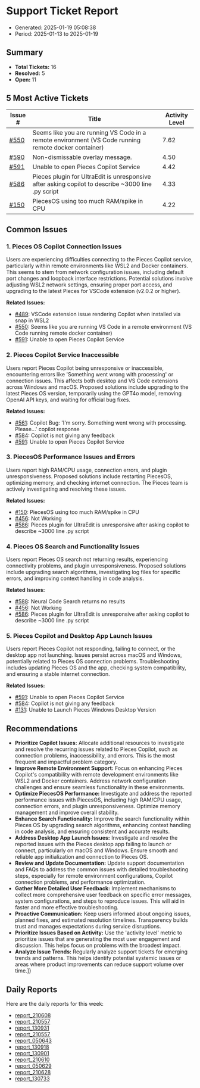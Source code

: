 # Support Ticket Report
- Generated: 2025-01-19 05:08:38
- Period: 2025-01-13 to 2025-01-19

## Summary
- **Total Tickets:** 16
- **Resolved:** 5
- **Open:** 11

## 5 Most Active Tickets
| Issue # | Title | Activity Level |
|---------|-------|----------------|
| [#550](https://github.com/pieces-app/support/issues/550) | Seems like you are running VS Code in a remote environment (VS Code running remote docker container) | 7.62 |
| [#590](https://github.com/pieces-app/support/issues/590) | Non-dismissable overlay message. | 4.50 |
| [#591](https://github.com/pieces-app/support/issues/591) | Unable to open Pieces Copilot Service | 4.42 |
| [#586](https://github.com/pieces-app/support/issues/586) | Pieces plugin for UltraEdit is unresponsive after asking copilot to describe ~3000 line .py script | 4.33 |
| [#150](https://github.com/pieces-app/support/issues/150) | PiecesOS using too much RAM/spike in CPU | 4.22 |

## Common Issues
### 1. Pieces OS Copilot Connection Issues
Users are experiencing difficulties connecting to the Pieces Copilot service, particularly within remote environments like WSL2 and Docker containers.  This seems to stem from network configuration issues, including default port changes and loopback interface restrictions.  Potential solutions involve adjusting WSL2 network settings, ensuring proper port access, and upgrading to the latest Pieces for VSCode extension (v2.0.2 or higher).

**Related Issues:**
- [#489](https://github.com/pieces-app/support/issues/489): VSCode extension issue rendering Copilot when installed via snap in WSL2
- [#550](https://github.com/pieces-app/support/issues/550): Seems like you are running VS Code in a remote environment (VS Code running remote docker container)
- [#591](https://github.com/pieces-app/support/issues/591): Unable to open Pieces Copilot Service

### 2. Pieces Copilot Service Inaccessible
Users report Pieces Copilot being unresponsive or inaccessible, encountering errors like 'Something went wrong with processing' or connection issues. This affects both desktop and VS Code extensions across Windows and macOS. Proposed solutions include upgrading to the latest Pieces OS version, temporarily using the GPT4o model, removing OpenAI API keys, and waiting for official bug fixes.

**Related Issues:**
- [#561](https://github.com/pieces-app/support/issues/561): Copilot Bug: 'I'm sorry. Something went wrong with processing. Please...' copilot response
- [#584](https://github.com/pieces-app/support/issues/584): Copilot is not giving any feedback
- [#591](https://github.com/pieces-app/support/issues/591): Unable to open Pieces Copilot Service

### 3. PiecesOS Performance Issues and Errors
Users report high RAM/CPU usage, connection errors, and plugin unresponsiveness. Proposed solutions include restarting PiecesOS, optimizing memory, and checking internet connection. The Pieces team is actively investigating and resolving these issues.

**Related Issues:**
- [#150](https://github.com/pieces-app/support/issues/150): PiecesOS using too much RAM/spike in CPU
- [#456](https://github.com/pieces-app/support/issues/456): Not Working
- [#586](https://github.com/pieces-app/support/issues/586): Pieces plugin for UltraEdit is unresponsive after asking copilot to describe ~3000 line .py script

### 4. Pieces OS Search and Functionality Issues
Users report Pieces OS search not returning results, experiencing connectivity problems, and plugin unresponsiveness. Proposed solutions include upgrading search algorithms, investigating log files for specific errors, and improving context handling in code analysis.

**Related Issues:**
- [#588](https://github.com/pieces-app/support/issues/588): Neural Code Search returns no results
- [#456](https://github.com/pieces-app/support/issues/456): Not Working
- [#586](https://github.com/pieces-app/support/issues/586): Pieces plugin for UltraEdit is unresponsive after asking copilot to describe ~3000 line .py script

### 5. Pieces Copilot and Desktop App Launch Issues
Users report Pieces Copilot not responding, failing to connect, or the desktop app not launching. Issues persist across macOS and Windows, potentially related to Pieces OS connection problems. Troubleshooting includes updating Pieces OS and the app, checking system compatibility, and ensuring a stable internet connection.

**Related Issues:**
- [#591](https://github.com/pieces-app/support/issues/591): Unable to open Pieces Copilot Service
- [#584](https://github.com/pieces-app/support/issues/584): Copilot is not giving any feedback
- [#131](https://github.com/pieces-app/support/issues/131): Unable to Launch Pieces Windows Desktop Version


## Recommendations
- **Prioritize Copilot Issues:** Allocate additional resources to investigate and resolve the recurring issues related to Pieces Copilot, such as connection problems, inaccessibility, and errors.  This is the most frequent and impactful problem category.
- **Improve Remote Environment Support:** Focus on enhancing Pieces Copilot's compatibility with remote development environments like WSL2 and Docker containers. Address network configuration challenges and ensure seamless functionality in these environments.
- **Optimize PiecesOS Performance:** Investigate and address the reported performance issues with PiecesOS, including high RAM/CPU usage, connection errors, and plugin unresponsiveness. Optimize memory management and improve overall stability.
- **Enhance Search Functionality:** Improve the search functionality within Pieces OS by upgrading search algorithms, enhancing context handling in code analysis, and ensuring consistent and accurate results.
- **Address Desktop App Launch Issues:** Investigate and resolve the reported issues with the Pieces desktop app failing to launch or connect, particularly on macOS and Windows. Ensure smooth and reliable app initialization and connection to Pieces OS.
- **Review and Update Documentation:** Update support documentation and FAQs to address the common issues with detailed troubleshooting steps, especially for remote environment configurations, Copilot connection problems, and performance optimization.
- **Gather More Detailed User Feedback:** Implement mechanisms to collect more comprehensive user feedback on specific error messages, system configurations, and steps to reproduce issues. This will aid in faster and more effective troubleshooting.
- **Proactive Communication:**  Keep users informed about ongoing issues, planned fixes, and estimated resolution timelines.  Transparency builds trust and manages expectations during service disruptions.
- **Prioritize Issues Based on Activity:** Use the 'activity level' metric to prioritize issues that are generating the most user engagement and discussion.  This helps focus on problems with the broadest impact.
- **Analyze Issue Trends:** Regularly analyze support tickets for emerging trends and patterns. This helps identify potential systemic issues or areas where product improvements can reduce support volume over time.]}

## Daily Reports
Here are the daily reports for this week:

- [report_210608](daily/2025-01-14/report_210608.md)
- [report_210557](daily/2025-01-15/report_210557.md)
- [report_130931](daily/2025-01-15/report_130931.md)
- [report_210557](daily/2025-01-16/report_210557.md)
- [report_050643](daily/2025-01-16/report_050643.md)
- [report_130918](daily/2025-01-16/report_130918.md)
- [report_130901](daily/2025-01-17/report_130901.md)
- [report_210610](daily/2025-01-17/report_210610.md)
- [report_050629](daily/2025-01-17/report_050629.md)
- [report_210628](daily/2025-01-18/report_210628.md)
- [report_130733](daily/2025-01-18/report_130733.md)
